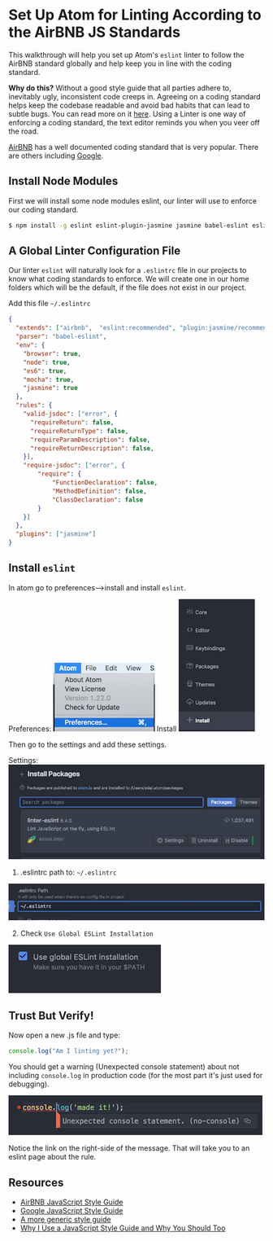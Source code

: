 # Set Up Atom for Linting According to the AirBNB JS Standards

This walkthrough will help you set up Atom's `eslint` linter to follow the AirBNB standard globally and help keep you in line with the coding standard.

__Why do this?__  Without a good style guide that all parties adhere to, inevitably ugly, inconsistent code creeps in.  Agreeing on a coding standard helps keep the codebase readable and avoid bad habits that can lead to subtle bugs.  You can read more on it [here](https://medium.freecodecamp.org/adding-some-air-to-the-airbnb-style-guide-3df40e31c57a).  Using a Linter is one way of enforcing a coding standard, the text editor reminds you when you veer off the road.  

[AirBNB](https://github.com/airbnb/javascript) has a well documented coding standard that is very popular.  There are others including [Google](https://google.github.io/styleguide/jsguide.html).

## Install Node Modules

First we will install some node modules eslint, our linter will use to enforce our coding standard.  

```bash
$ npm install -g eslint eslint-plugin-jasmine jasmine babel-eslint eslint-config-airbnb eslint-plugin-import eslint-plugin-jsx-a11y eslint-plugin-react
```

## A Global Linter Configuration File

Our linter `eslint` will naturally look for a `.eslintrc` file in our projects to know what coding standards to enforce.  We will create one in our home folders which will be the default, if the file does not exist in our project.

Add this file `~/.eslintrc`

```json
{
  "extends": ["airbnb",  "eslint:recommended", "plugin:jasmine/recommended"],
  "parser": "babel-eslint",
  "env": {
    "browser": true,
    "node": true,
    "es6": true,
    "mocha": true,
    "jasmine": true
  },
  "rules": {
    "valid-jsdoc": ["error", {
      "requireReturn": false,
      "requireReturnType": false,
      "requireParamDescription": false,
      "requireReturnDescription": false,
    }],
    "require-jsdoc": ["error", {
        "require": {
            "FunctionDeclaration": false,
            "MethodDefinition": false,
            "ClassDeclaration": false
        }
    }]
  },
  "plugins": ["jasmine"]
}
```

## Install `eslint`

In atom go to preferences-->install and install `eslint`.

Preferences:
![preferences](images/preferences.png)
Install
![install](images/install.png)


Then go to the settings and add these settings.

Settings:
![settings](images/search-packages.png)

1. .eslintrc path to: `~/.eslintrc`

![.eslintrc path](images/eslintrc-path.png)

2. Check `Use Global ESLint Installation`

![use global eslint install](images/use-global.png)

## Trust But Verify!

Now open a new .js file and type:

```javascript
console.log("Am I linting yet?");
```

You should get a warning (Unexpected console statement) about not including `console.log` in production code (for the most part it's just used for debugging).

![no-console](images/no-console.png)

Notice the link on the right-side of the message.  That will take you to an eslint page about the rule.


## Resources
- [AirBNB JavaScript Style Guide](https://github.com/airbnb/javascript)
- [Google JavaScript Style Guide](https://google.github.io/styleguide/jsguide.html)
- [A more generic style guide](https://github.com/standard/standard)
- [Why I Use a JavaScript Style Guide and Why You Should Too](https://www.sitepoint.com/why-use-javascript-style-guide/)
